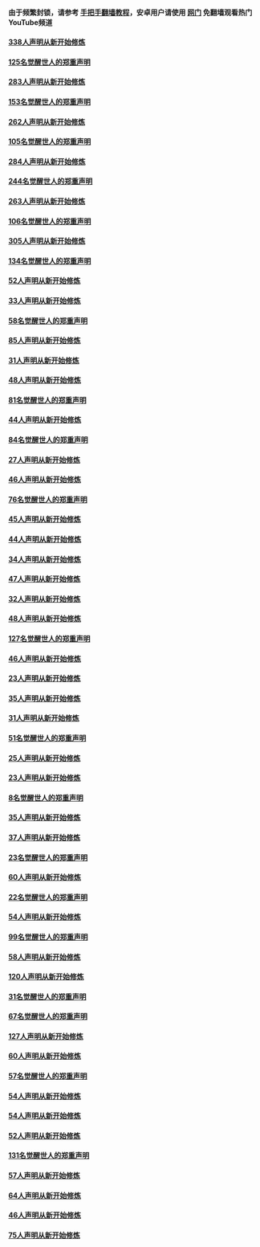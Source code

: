 #### 由于频繁封锁，请参考 [手把手翻墙教程](https://github.com/gfw-breaker/guides/wiki/)，安卓用户请使用 [网门](https://github.com/gfw-breaker/nogfw/blob/master/dl.md?t=04231901) 免翻墙观看热门YouTube频道 

#### [338人声明从新开始修炼](../pages/91/423540.md?t=04231901) 

#### [125名觉醒世人的郑重声明](../pages/91/423539.md?t=04231901) 

#### [283人声明从新开始修炼](../pages/91/423296.md?t=04231901) 

#### [153名觉醒世人的郑重声明](../pages/91/423295.md?t=04231901) 

#### [262人声明从新开始修炼](../pages/91/423004.md?t=04231901) 

#### [105名觉醒世人的郑重声明](../pages/91/423003.md?t=04231901) 

#### [284人声明从新开始修炼](../pages/91/422707.md?t=04231901) 

#### [244名觉醒世人的郑重声明](../pages/91/422706.md?t=04231901) 

#### [263人声明从新开始修炼](../pages/91/422553.md?t=04231901) 

#### [106名觉醒世人的郑重声明](../pages/91/422552.md?t=04231901) 

#### [305人声明从新开始修炼](../pages/91/422153.md?t=04231901) 

#### [134名觉醒世人的郑重声明](../pages/91/422152.md?t=04231901) 

#### [52人声明从新开始修炼](../pages/91/421846.md?t=04231901) 

#### [33人声明从新开始修炼](../pages/91/421804.md?t=04231901) 

#### [58名觉醒世人的郑重声明](../pages/91/421845.md?t=04231901) 

#### [85人声明从新开始修炼](../pages/91/421769.md?t=04231901) 

#### [31人声明从新开始修炼](../pages/91/421763.md?t=04231901) 

#### [48人声明从新开始修炼](../pages/91/421605.md?t=04231901) 

#### [81名觉醒世人的郑重声明](../pages/91/421656.md?t=04231901) 

#### [44人声明从新开始修炼](../pages/91/421544.md?t=04231901) 

#### [84名觉醒世人的郑重声明](../pages/91/421543.md?t=04231901) 

#### [27人声明从新开始修炼](../pages/91/421465.md?t=04231901) 

#### [46人声明从新开始修炼](../pages/91/421454.md?t=04231901) 

#### [76名觉醒世人的郑重声明](../pages/91/421453.md?t=04231901) 

#### [45人声明从新开始修炼](../pages/91/421452.md?t=04231901) 

#### [44人声明从新开始修炼](../pages/91/421422.md?t=04231901) 

#### [34人声明从新开始修炼](../pages/91/421322.md?t=04231901) 

#### [47人声明从新开始修炼](../pages/91/421264.md?t=04231901) 

#### [32人声明从新开始修炼](../pages/91/421225.md?t=04231901) 

#### [48人声明从新开始修炼](../pages/91/421202.md?t=04231901) 

#### [127名觉醒世人的郑重声明](../pages/91/421224.md?t=04231901) 

#### [46人声明从新开始修炼](../pages/91/421203.md?t=04231901) 

#### [23人声明从新开始修炼](../pages/91/421138.md?t=04231901) 

#### [35人声明从新开始修炼](../pages/91/421122.md?t=04231901) 

#### [31人声明从新开始修炼](../pages/91/421081.md?t=04231901) 

#### [51名觉醒世人的郑重声明](../pages/91/421080.md?t=04231901) 

#### [25人声明从新开始修炼](../pages/91/421020.md?t=04231901) 

#### [23人声明从新开始修炼](../pages/91/420884.md?t=04231901) 

#### [8名觉醒世人的郑重声明](../pages/91/420883.md?t=04231901) 

#### [35人声明从新开始修炼](../pages/91/420809.md?t=04231901) 

#### [37人声明从新开始修炼](../pages/91/420766.md?t=04231901) 

#### [23名觉醒世人的郑重声明](../pages/91/420765.md?t=04231901) 

#### [60人声明从新开始修炼](../pages/91/420727.md?t=04231901) 

#### [22名觉醒世人的郑重声明](../pages/91/420726.md?t=04231901) 

#### [54人声明从新开始修炼](../pages/91/420529.md?t=04231901) 

#### [99名觉醒世人的郑重声明](../pages/91/420528.md?t=04231901) 

#### [58人声明从新开始修炼](../pages/91/420198.md?t=04231901) 

#### [120人声明从新开始修炼](../pages/91/420141.md?t=04231901) 

#### [31名觉醒世人的郑重声明](../pages/91/420197.md?t=04231901) 

#### [67名觉醒世人的郑重声明](../pages/91/420140.md?t=04231901) 

#### [127人声明从新开始修炼](../pages/91/420082.md?t=04231901) 

#### [60人声明从新开始修炼](../pages/91/420081.md?t=04231901) 

#### [57名觉醒世人的郑重声明](../pages/91/420080.md?t=04231901) 

#### [54人声明从新开始修炼](../pages/91/419533.md?t=04231901) 

#### [54人声明从新开始修炼](../pages/91/419532.md?t=04231901) 

#### [52人声明从新开始修炼](../pages/91/419531.md?t=04231901) 

#### [131名觉醒世人的郑重声明](../pages/91/419530.md?t=04231901) 

#### [57人声明从新开始修炼](../pages/91/419430.md?t=04231901) 

#### [64人声明从新开始修炼](../pages/91/419429.md?t=04231901) 

#### [46人声明从新开始修炼](../pages/91/419428.md?t=04231901) 

#### [75人声明从新开始修炼](../pages/91/419427.md?t=04231901) 

